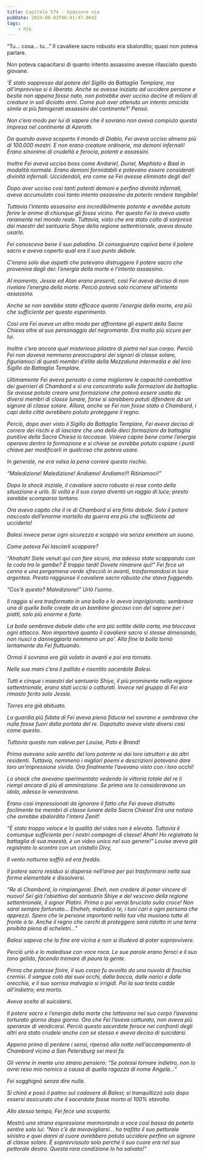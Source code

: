 ```yaml
---
title: Capitolo 574 - Spazzare via
pubDate: 2024-06-03T06:41:47.964Z
tags:
    - htk
---
```


“Tu… cosa… tu…” Il cavaliere sacro robusto era sbalordito; quasi non poteva parlare.

Non poteva capacitarsi di quanto intento assassino avesse rilasciato questo giovane.

<em>’È stato soppresso dal potere del Sigillo da Battaglia Templare, ma all’improvviso si è liberato. Anche se avesse iniziato ad uccidere persone e bestie non appena fosse nato, non potrebbe aver ucciso decine di milioni di creature in soli diciotto anni. Come può aver ottenuto un intento omicida simile ai più famigerati assassini del continente?’<em> Pensò.

Non c’era modo per lui di sapere che il sovrano non aveva compiuto questa impresa nel continente di Azeroth.

Da quando aveva scoperto il mondo di Diablo, Fei aveva ucciso almeno più di 100.000 mostri. E non erano creature ordinarie, ma demoni infernali! Erano sinonimo di crudeltà e ferocia, potenti e assassini.

Inoltre Fei aveva ucciso boss come Andariel, Duriel, Mephisto e Baal in modalità normale. Erano demoni formidabili e potevano essere considerati divinità infernali. Uccidendoli, era come se Fei avesse eliminato degli dei!

Dopo aver ucciso così tanti potenti demoni e perfino divinità infernali, aveva accumulato così tanto intento assassino da poterlo rendere tangibile!

Tuttavia l’intento assassino era incredibilmente potente e avrebbe potuto ferire le anime di chiunque gli fosse vicino. Per questo Fei lo aveva usato raramente nel mondo reale. Tuttavia, visto che era stato colto di sorpresa dai maestri del santuario Shiye della regione settentrionale, aveva dovuto usarlo.

Fei conosceva bene il suo paladino. Di conseguenza capiva bene il potere sacro e aveva coperto qual era il suo punto debole.

C’erano solo due aspetti che potevano distruggere il potere sacro che proveniva dagli dei: l’energia della morte e l’intento assassino.

Al momento, Jessie ed Alan erano presenti, così Fei aveva deciso di non rivelare l’energia della morte. Perciò poteva solo ricorrere all’intento assassino.

Anche se non sarebbe stato efficace quanto l’energia della morte, era più che sufficiente per questo esperimento.

Così ora Fei aveva un altro modo per affrontare gli esperti della Sacra Chiesa oltre al suo personaggio del negromante. Era molto più sicuro per lui.

Inoltre c’era ancora quel misterioso pilastro di pietra nel suo corpo. Perciò Fei non doveva nemmeno preoccuparsi dei signori di classe solare, figuriamoci di questi membri d’élite della Mezzaluna intermedia e del loro Sigillo da Battaglia Templare.

Ultimamente Fei aveva pensato a come migliorare le capacità combattive dei guerrieri di Chambord e si era concentrato sulle formazioni da battaglia. Se avesse potuto creare una formazione che poteva essere usata da diversi membri di classe lunare, forse si sarebbero potuti difendere da un signore di classe solare. Allora, anche se Fei non fosse stato a Chambord, i capi della città avrebbero potuto proteggere il regno.

Perciò, dopo aver visto il Sigillo da Battaglia Templare, Fei aveva deciso di correre dei rischi e di lasciare che una delle dieci formazioni da battaglia punitive della Sacra Chiesa lo toccasse. Voleva capire bene come l’energia operava dentro la formazione e si chiese se avrebbe potuto copiare i punti chiave per modificarli in qualcosa che poteva usare.

In generale, ne era valsa la pena correre questo rischio.

“Maledizione! Maledizione! Andiamo! Andiamo!!! Ritiriamoci!”

Dopo lo shock iniziale, il cavaliere sacro robusto si rese conto della situazione e urlò. Si voltò e il suo corpo diventò un raggio di luce; presto sarebbe scomparso lontano.

Ora aveva capito che il re di Chambord si era finto debole. Solo il potere nascosto dell’enorme martello da guerra era più che sufficiente ad ucciderlo!

Balesi invece perse ogni sicurezza e scappò via senza emettere un suono.

Come poteva Fei lasciarli scappare?

“Ahahah! Siete venuti qui con fare sicuro, ma adesso state scappando con la coda tra le gambe? È troppo tardi! Dovete rimanere qui!” Fei fece un cenno e una pergamena verde sfrecciò in avanti, trasformandosi in luce argentea. Presto raggiunse il cavaliere sacro robusto che stava fuggendo.

“Cos’è questo? Maledizione!” Urlò l’uomo.

Il raggio si era trasformato in una bolla e lo aveva imprigionato; sembrava una di quelle bolle create da un bambino giocoso con del sapone per i piatti, solo più enorme e forte.

La bolla sembrava debole dato che era più sottile della carta, ma bloccava ogni attacco. Non importava quanto il cavaliere sacro si stesse dimenando, non riuscì a danneggiarla nemmeno un po’. Alla fine la bolla tornò lentamente da Fei fluttuando.

Ormai il sovrano era già volato in avanti e poi era tornato.

Nelle sue mani c’era il pallido e risentito sacerdote Balesi.

Tutti e cinque i maestri del santuario Shiye, il più prominente nella regione settentrionale, erano stati uccisi o catturati. Invece nel gruppo di Fei era rimasto ferito solo Jessie.

Torres era già abituato.

La guardia più fidata di Fei aveva piena fiducia nel sovrano e sembrava che nulla fosse fuori dalla portata del re. Dopotutto aveva visto diversi casi come questo.

Tuttavia questo non valeva per Louise, Pato e Brand!

Prima avevano solo sentito del loro potente re dai loro istruttori e da altri residenti. Tuttavia, nemmeno i migliori poemi e descrizioni potevano dare loro un’impressione vivida. Ora finalmente l’avevano visto con i loro occhi!

Lo shock che avevano sperimentato vedendo la vittoria totale del re li riempì ancora di più di ammirazione. Se prima ora lo consideravano un idolo, adesso lo veneravano.

Erano così impressionati da ignorare il fatto che Fei aveva distrutto facilmente tre membri di classe lunare della Sacra Chiesa! Era una notizia che avrebbe sbalordito l’intera Zenit!


“È stato troppo veloce e la qualità del video non è elevata. Tuttavia è comunque sufficiente per i nostri compagni di classe! Ahah! Ho registrato la battaglia di sua maestà, è un video unico nel suo genere!” Louise aveva già registrato lo scontro con un cristallo Divy,

Il vento notturno soffiò ed era freddo.

Il potere sacro residuo si disperse nell’area per poi trasformarsi nella sua forma elementale e dissolversi.

“Re di Chambord, lo rimpiangerai. Eheh, non credere di poter vincere di nuovo! Sei già l’obiettivo del santuario Shiye e del vescovo della regione settentrionale, il signor Platini. Prima o poi verrai bruciato sulla croce! Non sarai sempre fortunato… Eheheh, maledico te, i tuoi cari e ogni persona che apprezzi. Spero che le persone importanti nella tua vita muoiano tutte di fronte a te. Anche il regno che cerchi di proteggere sarà ridotto in una terra proibita piena di scheletri…”

Balesi sapeva che la fine era vicina e non si illudeva di poter sopravvivere.

Perciò urlò e lo maledisse con voce roca. Le sue parole erano feroci e il suo tono gelido, facendo tremare di paura la gente.

Prima che potesse finire, il suo corpo fu avvolto da una nuvola di foschia cremisi. Il sangue colò dai suoi occhi, dalla bocca, dalle narici e dalle orecchie, e il suo sorriso malvagio si irrigidì. Poi la sua testa cadde all’indietro; era morto.

Aveva scelto di suicidarsi.

Il potere sacro e l’energia della morte che lottavano nel suo corpo l’avevano torturato giorno dopo giorno. Ora che Fei l’aveva catturato, non aveva più speranze di vendicarsi. Perciò questo sacerdote feroce nei confronti degli altri era stato crudele anche con sé stesso e aveva deciso di suicidarsi.

Appena prima di perdere i sensi, ripensò alla notte nell’accampamento di Chambord vicino a San Petersburg sei mesi fa.

Gli venne in mente uno strano pensiero: “Se potessi tornare indietro, non lo avrei reso mio nemico a causa di quella ragazza di nome Angela…”

Fei sogghignò senza dire nulla.

Si chinò e posò il palmo sul cadavere di Balesi; si tranquillizzò solo dopo essersi assicurato che il sacerdote fosse morto al 100% stavolta.

Allo stesso tempo, Fei fece una scoperta.

Mostrò una strana espressione mormorando a voce così bassa da poterlo sentire solo lui: “Non c’è da meravigliarsi… ho trafitto il suo pettorale sinistro e quei danni al cuore avrebbero potuto uccidere perfino un signore di classe solare. È sopravvissuto solo perché il suo cuore era nel suo pettorale destro. Questa rara condizione lo ha salvato!”



